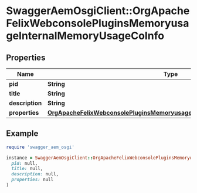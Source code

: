 # SwaggerAemOsgiClient::OrgApacheFelixWebconsolePluginsMemoryusageInternalMemoryUsageCoInfo

## Properties

| Name | Type | Description | Notes |
| ---- | ---- | ----------- | ----- |
| **pid** | **String** |  | [optional] |
| **title** | **String** |  | [optional] |
| **description** | **String** |  | [optional] |
| **properties** | [**OrgApacheFelixWebconsolePluginsMemoryusageInternalMemoryUsageCoProperties**](OrgApacheFelixWebconsolePluginsMemoryusageInternalMemoryUsageCoProperties.md) |  | [optional] |

## Example

```ruby
require 'swagger_aem_osgi'

instance = SwaggerAemOsgiClient::OrgApacheFelixWebconsolePluginsMemoryusageInternalMemoryUsageCoInfo.new(
  pid: null,
  title: null,
  description: null,
  properties: null
)
```

